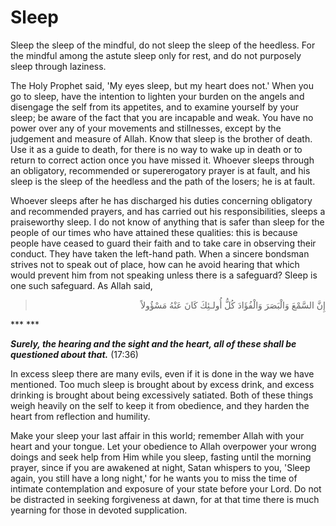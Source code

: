 Sleep
=====

Sleep the sleep of the mindful, do not sleep the sleep of the heedless.
For the mindful among the astute sleep only for rest, and do not
purposely sleep through laziness.

The Holy Prophet said, 'My eyes sleep, but my heart does not.' When you
go to sleep, have the intention to lighten your burden on the angels and
disengage the self from its appetites, and to examine yourself by your
sleep; be aware of the fact that you are incapable and weak. You have no
power over any of your movements and stillnesses, except by the
judgement and measure of Allah. Know that sleep is the brother of death.
Use it as a guide to death, for there is no way to wake up in death or
to return to correct action once you have missed it. Whoever sleeps
through an obligatory, recommended or supererogatory prayer is at fault,
and his sleep is the sleep of the heedless and the path of the losers;
he is at fault.

Whoever sleeps after he has discharged his duties concerning obligatory
and recommended prayers, and has carried out his responsibilities,
sleeps a praiseworthy sleep. I do not know of anything that is safer
than sleep for the people of our times who have attained these
qualities: this is because people have ceased to guard their faith and
to take care in observing their conduct. They have taken the left-hand
path. When a sincere bondsman strives not to speak out of place, how can
he avoid hearing that which would prevent him from not speaking unless
there is a safeguard? Sleep is one such safeguard. As Allah said,


<blockquote dir="rtl">
  <p>
إِنَّ السَّمْعَ وَالْبَصَرَ وَالْفُؤَادَ كُلُّ أُولـئِكَ كَانَ عَنْهُ
مَسْؤُولاً
  </p>
</blockquote>

*** ***

***Surely, the hearing and the sight and the heart, all of these shall
be questioned about that.*** (17:36)


In excess sleep there are many evils, even if it is done in the way we
have mentioned. Too much sleep is brought about by excess drink, and
excess drinking is brought about being excessively satiated. Both of
these things weigh heavily on the self to keep it from obedience, and
they harden the heart from reflection and humility.

Make your sleep your last affair in this world; remember Allah with
your heart and your tongue. Let your obedience to Allah overpower your
wrong doings and seek help from Him while you sleep, fasting until the
morning prayer, since if you are awakened at night, Satan whispers to
you, 'Sleep again, you still have a long night,' for he wants you to
miss the time of intimate contemplation and exposure of your state
before your Lord. Do not be distracted in seeking forgiveness at dawn,
for at that time there is much yearning for those in devoted
supplication.



